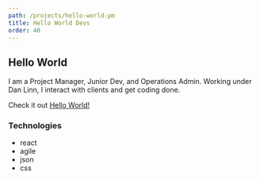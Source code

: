 ```yaml
---
path: /projects/hello-world-pm
title: Hello World Devs
order: 40
---
```


## Hello World

I am a Project Manager, Junior Dev, and Operations Admin. Working under Dan Linn, I interact with clients and get coding done.

Check it out [Hello World!](http://helloworlddevs.com)

### Technologies

- react
- agile
- json
- css
